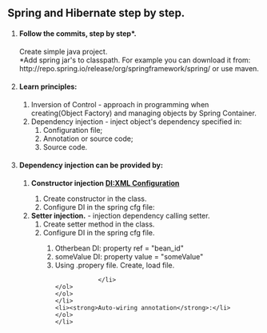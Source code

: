 <h2>Spring and Hibernate step by step.</h2>


<ol>
    <li>
    <h4>
    Follow the commits, step by step*.
    </h4>
    Create simple java project.<br>
    *Add spring jar's to classpath.
    For example you can download it from: 
    http://repo.spring.io/release/org/springframework/spring/
    or use maven.
    </li>
    <li>    <h4> Learn principles:    </h4>
    <ol type ="1">
    <li>Inversion of Control - approach in programming when 
     creating(Object Factory) and managing objects by Spring Container.</li>
    <li>Dependency injection - inject object's dependency
    specified in:
     <ol>
     <li>Configuration file;
     </li>
      <li>Annotation or source code;
      </li>
      <li>Source code.
      </li>
     </ol>
     </li>
    </ol>
    </li>
    <li>
    <h4><strong>Dependency injection</strong> can be provided by:</h4>
    <ol>
    <li><strong>Constructor injection
    <a href ="">DI:XML Configuration<a></strong>
    <ol>
        <li>Create constructor in the class.</li>
        <li>Configure DI in the spring cfg file:
         </li>
        </ol>
    </li>
    <li>
    <strong>Setter injection.</strong> - injection dependency calling setter.
    <ol>
    <li>Create setter method in the class.</li>
    <li>Configure DI in the spring cfg file.</li>
    <ol>
                <li>Otherbean DI: property ref = "bean_id"</li>
                <li>someValue DI: property value = "someValue"</li>
                <li>Using .propery file. Create, load file.
                
                </li>
    </ol>
    </ol>
    </li>
    <li><strong>Auto-wiring annotation</strong>:</li>
    </ol>
    </li>
</ol>





